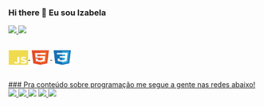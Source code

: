 ### Hi there 👋 Eu sou Izabela

<div> <a href="https://github.com/izgpbela"> 

<img height="180em" src="https://github-readme-stats.vercel.app/api?username=izgpbela&show_icons=true&theme=tokyonight&include_all_commits=true&count_private=true"/> 
<img height="180em" src="https://github-readme-stats.vercel.app/api/top-langs/?username=izgpbela&layout=compact&langs_count=6&theme=tokyonight"/> 

</div> <div style="display: inline_block"><br> 

<img align="center" alt="Js" height="30" width="40" 
src="https://raw.githubusercontent.com/devicons/devicon/master/icons/javascript/javascript-plain.svg "> 
<img align="center" alt="HTML" height="30" width="40" 
src="https://raw.githubusercontent.com/devicons/devicon/master/icons/html5/html5-original.svg "> 
<img align="center" alt="CSS" height="30" width="40" 
src="https://raw.githubusercontent.com/devicons/devicon/master/icons/css3/css3-original.svg "> 

</div> <br> ### Pra conteúdo sobre programação me segue a gente nas redes abaixo! 

<div> <a href="https://youtube.com/@izabelapereira20" target="_blank">
<img src="https://img.shields.io/badge/YouTube-FF0000?style=for-the- badge&logo=youtube&logoColor=white" target="_blank">
</a> <a href="https://instagram.com/izgpbela" target="_blank">
<img src="https://img.shields.io/badge/-Instagram-%23E4405F?style=for-the- badge&logo=instagram&logoColor=white" target="_blank">
</a> 
<a 
href="https://discord.gg/5DVhGKVf4h" target="_blank">
<img src="https://img.shields.io/badge/Discord-7289DA?style=for-the-badge&logo= discord&logoColor=white" target="_blank"></a> 
<a href = "mailto:izgpbela.Dev@gmail.com">
<img src="https://img.shields.io/badge/-Gmail-%23333?style=for-the-badge&logo=gmail&logoColor=white" alvo ="_blank">
</a> <a href ="https://www.linkedin.com/in/izabela-gomes-pereira-0a2b31213" target="_blank">
<img src="https://img.shields.io/badge/-LinkedIn-%230077B5?style= for-the-badge&logo=linkedin&logoColor=white" target="_blank">
</a> 
